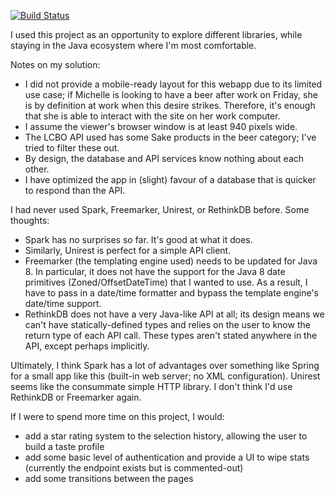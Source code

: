 [![Build Status](https://travis-ci.org/sastraxi/scxlcbo.svg?branch=master)](https://travis-ci.org/sastraxi/scxlcbo)

I used this project as an opportunity to explore different libraries, while staying in the Java ecosystem where I'm most comfortable.

Notes on my solution:

* I did not provide a mobile-ready layout for this webapp due to its limited use case; if Michelle is looking to have
  a beer after work on Friday, she is by definition at work when this desire strikes. Therefore, it's enough that
  she is able to interact with the site on her work computer.
* I assume the viewer's browser window is at least 940 pixels wide.
* The LCBO API used has some Sake products in the beer category; I've tried to filter these out.
* By design, the database and API services know nothing about each other.
* I have optimized the app in (slight) favour of a database that is quicker to respond than the API.

I had never used Spark, Freemarker, Unirest, or RethinkDB before. Some thoughts:

* Spark has no surprises so far. It's good at what it does.
* Similarly, Unirest is perfect for a simple API client.
* Freemarker (the templating engine used) needs to be updated for Java 8. In particular, it does not have the support
  for the Java 8 date primitives (Zoned/OffsetDateTime) that I wanted to use. As a result, I have to pass in a
  date/time formatter and bypass the template engine's date/time support.
* RethinkDB does not have a very Java-like API at all; its design means we can't have statically-defined types
  and relies on the user to know the return type of each API call. These types aren't stated anywhere in the API,
  except perhaps implicitly.

Ultimately, I think Spark has a lot of advantages over something like Spring for a small app like this (built-in web server; no XML configuration). Unirest seems like the consummate simple HTTP library. I don't think I'd use RethinkDB or Freemarker again.

If I were to spend more time on this project, I would:

* add a star rating system to the selection history, allowing the user to build a taste profile
* add some basic level of authentication and provide a UI to wipe stats (currently the endpoint exists but is commented-out)
* add some transitions between the pages

